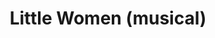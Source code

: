 ---
published: false
cancelled: COVID-19
layout: productions
title: Little Women (musical)
year: 2020
featured_image: 
image_credit: 
image_alt:
image_caption:
category: musical
Title: Little Women (musical) - wiki
Theatre: Limelight Theatre
Music: Jason Howland - wiki
Lyrics: Mindi Dickstein - wiki
Book: Allan Knee - wiki
Basis: Little Women - wiki, Louisa May Alcott - wiki
Website: https://web.archive.org/web/20200928192759/https://limelight-theatre.org/shows/
showtimes: 
  - 2020-05-07 19:30:00
  - 2020-05-08 19:30:00
  - 2020-05-09 19:30:00
  - 2020-05-10 14:00:00
  - 2020-05-12 19:30:00
  - 2020-05-14 19:30:00
  - 2020-05-15 19:30:00
  - 2020-05-16 19:30:00
  - 2020-05-17 14:00:00
  - 2020-05-21 19:30:00
  - 2020-05-22 19:30:00
  - 2020-05-23 19:30:00
  - 2020-05-24 14:00:00
  - 2020-05-28 19:30:00
  - 2020-05-29 19:30:00
  - 2020-05-30 19:30:00
  - 2020-05-31 14:00:00
  - 2020-06-04 19:30:00
  - 2020-06-05 19:30:00
  - 2020-06-06 19:30:00
  - 2020-06-07 14:00:00
cast:
  Beth March: 
  Amy March: 
  Young Amy March: 
  Meg March: 
  Jo March: 
  Marmee March: 
  Mr. John Brooke: 
  Professor Bhaer: 
  Laurie Laurence: 
  Aunt March: 
  Mr. Laurence: 
  Mrs. Kirk: 
  Ensemble: 
crew:
  Director: Bob Pritchar
---  